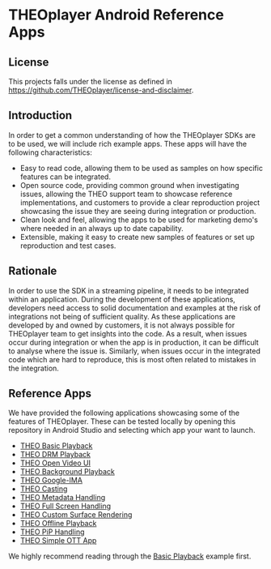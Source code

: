 # THEOplayer Android Reference Apps

## License

This projects falls under the license as defined in https://github.com/THEOplayer/license-and-disclaimer.

## Introduction

In order to get a common understanding of how the THEOplayer SDKs are to be used, we will include
rich example apps. These apps will have the following characteristics:

  * Easy to read code, allowing them to be used as samples on how specific features can be integrated.
  * Open source code, providing common ground when investigating issues, allowing the THEO support
    team to showcase reference implementations, and customers to provide a clear reproduction project
    showcasing the issue they are seeing during integration or production.
  * Clean look and feel, allowing the apps to be used for marketing demo's where needed in an always
    up to date capability.
  * Extensible, making it easy to create new samples of features or set up reproduction and test cases.


## Rationale

In order to use the SDK in a streaming pipeline, it needs to be integrated within an application.
During the development of these applications, developers need access to solid documentation and
examples at the risk of integrations not being of sufficient quality. As these applications are
developed by and owned by customers, it is not always possible for THEOplayer team to get insights
into the code. As a result, when issues occur during integration or when the app is in production,
it can be difficult to analyse where the issue is. Similarly, when issues occur in the integrated
code which are hard to reproduce, this is most often related to mistakes in the integration.


## Reference Apps

We have provided the following applications showcasing some of the features of THEOplayer. 
These can be tested locally by opening this repository in Android Studio and selecting which app your want to launch.

  * [THEO Basic Playback](./basic-playback/README.md)
  * [THEO DRM Playback](./drm-playback/README.md)
  * [THEO Open Video UI](./open-video-ui/README.md)
  * [THEO Background Playback](./background-playback/README.md)
  * [THEO Google-IMA](./google-ima/README.md)
  * [THEO Casting](./google-cast/README.md)
  * [THEO Metadata Handling](./metadata-handling/README.md)
  * [THEO Full Screen Handling](./full-screen-handling/README.md)
  * [THEO Custom Surface Rendering](./custom-surface-rendering/README.md)
  * [THEO Offline Playback](./offline-playback/README.md)
  * [THEO PiP Handling](./pip-handling/README.md)
  * [THEO Simple OTT App](./simple-ott/README.md)

We highly recommend reading through the [Basic Playback](./basic-playback/README.md) example first.
